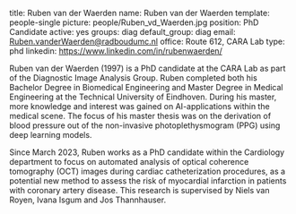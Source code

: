title: Ruben van der Waerden name: Ruben van der Waerden template: people-single picture: people/Ruben_vd_Waerden.jpg position: PhD Candidate active: yes groups: diag default_group: diag email: Ruben.vanderWaerden@radboudumc.nl office: Route 612, CARA Lab type: phd linkedin: https://www.linkedin.com/in/rubenwaerden/

Ruben van der Waerden (1997) is a PhD candidate at the CARA Lab as part of the Diagnostic Image Analysis Group. Ruben completed both his Bachelor Degree in Biomedical Engineering and Master Degree in Medical Engineering at the Technical University of Eindhoven. During his master, more knowledge and interest was gained on AI-applications within the medical scene. The focus of his master thesis was on the derivation of blood pressure out of the non-invasive photoplethysmogram (PPG) using deep learning models.

Since March 2023, Ruben works as a PhD candidate within the Cardiology department to focus on automated analysis of optical coherence tomography (OCT) images during cardiac catheterization procedures, as a potential new method to assess the risk of myocardial infarction in patients with coronary artery disease. This research is supervised by Niels van Royen, Ivana Isgum and Jos Thannhauser.
